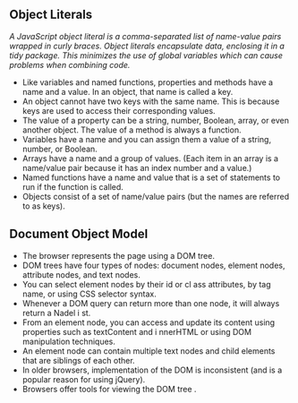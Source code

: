 ## Object Literals
*A JavaScript object literal is a comma-separated list of name-value pairs wrapped in curly braces. Object literals encapsulate data, enclosing it in a tidy package. This minimizes the use of global variables which can cause problems when combining code.*
+ Like variables and named functions,
properties and methods have a
name and a value. In an object,
that name is called a key. 
+ An object cannot have two keys
with the same name. This is
because keys are used to access
their corresponding values. 
+ The value of a property can be a
string, number, Boolean, array, or
even another object. The value of a
method is always a function.
+ Variables have a name and you can assign them a
value of a string, number, or Boolean.
+ Arrays have a name and a group of values. (Each
item in an array is a name/value pair because it
has an index number and a value.)
+ Named functions have a name and value that is a
set of statements to run if the function is called.
+ Objects consist of a set of name/value pairs
(but the names are referred to as keys). 

## Document Object Model
+ The browser represents the page using a DOM tree.
+ DOM trees have four types of nodes: document nodes,
element nodes, attribute nodes, and text nodes.
+ You can select element nodes by their id or cl ass
attributes, by tag name, or using CSS selector syntax.
+ Whenever a DOM query can return more than one
node, it will always return a Nadel i st.
+ From an element node, you can access and update its
content using properties such as textContent and
i nnerHTML or using DOM manipulation techniques.
+ An element node can contain multiple text nodes and
child elements that are siblings of each other.
+ In older browsers, implementation of the DOM is
inconsistent (and is a popular reason for using jQuery).
+ Browsers offer tools for viewing the DOM tree . 